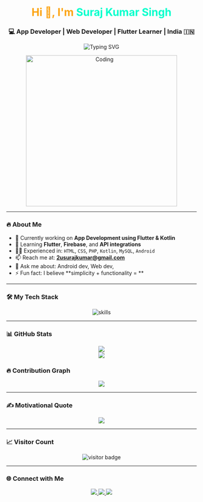 <!-- GitHub Profile - Suraj Kumar Singh -->

<h1 align="center" style="color:#fca311;">Hi 👋, I'm <span style="color:#00ffcc;">Suraj Kumar Singh</span></h1>
<h3 align="center">💻 App Developer | Web Developer | Flutter Learner | India 🇮🇳</h3>

<p align="center">
  <img src="https://readme-typing-svg.herokuapp.com?font=Fira+Code&size=22&duration=4000&pause=500&color=00FFCC&center=true&vCenter=true&width=480&lines=Web+Developer+%7C+App+Developer;Flutter+%7C+PHP+%7C+Kotlin+%7C+MySQL;Android+App+Builder;Always+Learning+Something+New!" alt="Typing SVG" />
</p>


<p align="center">
  <img src="https://media.giphy.com/media/qgQUggAC3Pfv687qPC/giphy.gif" alt="Coding" width="400"/>
</p>

---

### 🔥 About Me

- 🔭 Currently working on **App Development using Flutter & Kotlin**
- 🌱 Learning **Flutter**, **Firebase**, and **API integrations**
- 👨‍💻 Experienced in: `HTML`, `CSS`, `PHP`, `Kotlin`, `MySQL`, `Android`
- 📫 Reach me at: **2usurajkumar@gmail.com**
- 💬 Ask me about: Android dev, Web dev, 
- ⚡ Fun fact: I believe **simplicity + functionality = **

---

### 🛠️ My Tech Stack

<p align="center">
  <img src="https://skillicons.dev/icons?i=html,css,php,kotlin,mysql,flutter,androidstudio,vscode" alt="skills" />
</p>

---

### 📊 GitHub Stats

<p align="center">
  <img src="https://github-readme-stats.vercel.app/api?username=surajkumarsingh272&show_icons=true&theme=tokyonight&hide_border=true" />
  <br />
  <img src="https://github-readme-streak-stats.herokuapp.com?user=surajkumarsingh272&theme=tokyonight&hide_border=true" />
</p>


### 🔥 Contribution Graph

<p align="center">
  <img src="https://github-readme-activity-graph.vercel.app/graph?username=surajkumarsingh272&theme=react-dark&area=true&hide_border=true" />
</p>

---

### ✍️ Motivational Quote

<p align="center">
  <img src="https://readme-typing-svg.herokuapp.com?font=Fira+Code&size=20&pause=1000&color=FF69B4&center=true&vCenter=true&width=850&lines=Kabhi+tum+yaad+aayi,+to+code+ruk+gaya...;Us+line+mein+galti+nahi+thi,+bas+dil+bhatak+gaya...;Tere+baare+mein+socha,+to+project+save+nahi+hua...;Pyar+ka+syntax+sikha+hi+nahi,+aur+error+aagaya..." />
</p>

---

### 📈 Visitor Count

<p align="center">
  <img src="https://komarev.com/ghpvc/?username=surajkumarsingh272&label=Visitors&color=0e75b6&style=flat-square" alt="visitor badge" />
</p>

---

### 🌐 Connect with Me

<p align="center">
  <a href="mailto:2usurajkumar@gmail.com">
    <img src="https://img.shields.io/badge/Gmail-red?style=for-the-badge&logo=gmail&logoColor=white" />
  </a>
  <a href="https://instagram.com/suraj_singh_4704" target="_blank">
    <img src="https://img.shields.io/badge/Instagram-purple?style=for-the-badge&logo=instagram&logoColor=white" />
  </a>
  <a href="https://github.com/surajkumarsingh272">
    <img src="https://img.shields.io/badge/GitHub-000000?style=for-the-badge&logo=github&logoColor=white" />
  </a>
</p>
